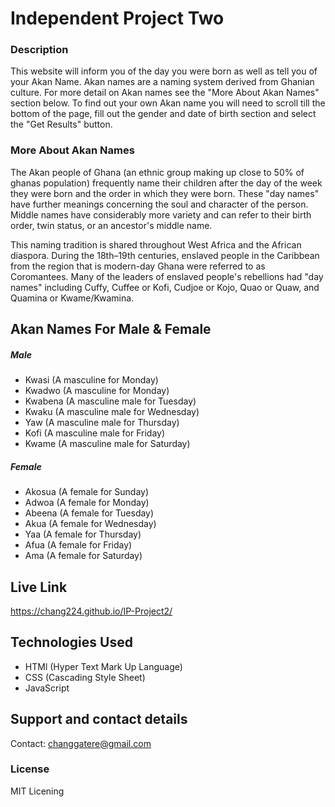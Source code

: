 # Independent Project Two
### Description
This website will inform you of the day you were born as well as 
tell you of your Akan Name. Akan names are a naming system derived from Ghanian culture. 
For more detail on Akan names see the "More About Akan Names" section below. To find out your own Akan name you will need to 
scroll till the bottom of the page, fill out the gender and date of birth section and select the "Get Results" button.
### More About Akan Names
The Akan people of Ghana (an ethnic group making up close to 50% of ghanas population) frequently name their children after the day of the week they were born 
and the order in which they were born. These "day names" have further meanings concerning the soul 
and character of the person. Middle names have considerably more variety and can refer to their birth 
order, twin status, or an ancestor's middle name.

This naming tradition is shared throughout West Africa and the African diaspora. 
During the 18th–19th centuries, enslaved people in the Caribbean from the region that is modern-day 
Ghana were referred to as Coromantees. Many of the leaders of enslaved people's rebellions had
"day names" including Cuffy, Cuffee or Kofi, Cudjoe or Kojo, Quao or Quaw, and Quamina or 
Kwame/Kwamina.

## Akan Names For Male & Female

##### Male

* Kwasi (A masculine for Monday)
* Kwadwo (A masculine for Monday)
* Kwabena (A masculine male for Tuesday)
* Kwaku (A masculine male for Wednesday)
* Yaw (A masculine male for Thursday)
* Kofi (A masculine male for Friday)
* Kwame (A masculine male for Saturday)

##### Female

* Akosua (A female for Sunday)
* Adwoa (A female for  Monday)
* Abeena (A female for Tuesday)
* Akua (A female for Wednesday)
* Yaa (A female for Thursday)
* Afua (A female for Friday)
* Ama (A female for Saturday)
## Live Link
https://chang224.github.io/IP-Project2/
## Technologies Used
* HTMl (Hyper Text Mark Up Language)
* CSS (Cascading Style Sheet)
* JavaScript
## Support and contact details
Contact: changgatere@gmail.com
### License
MIT Licening
  
